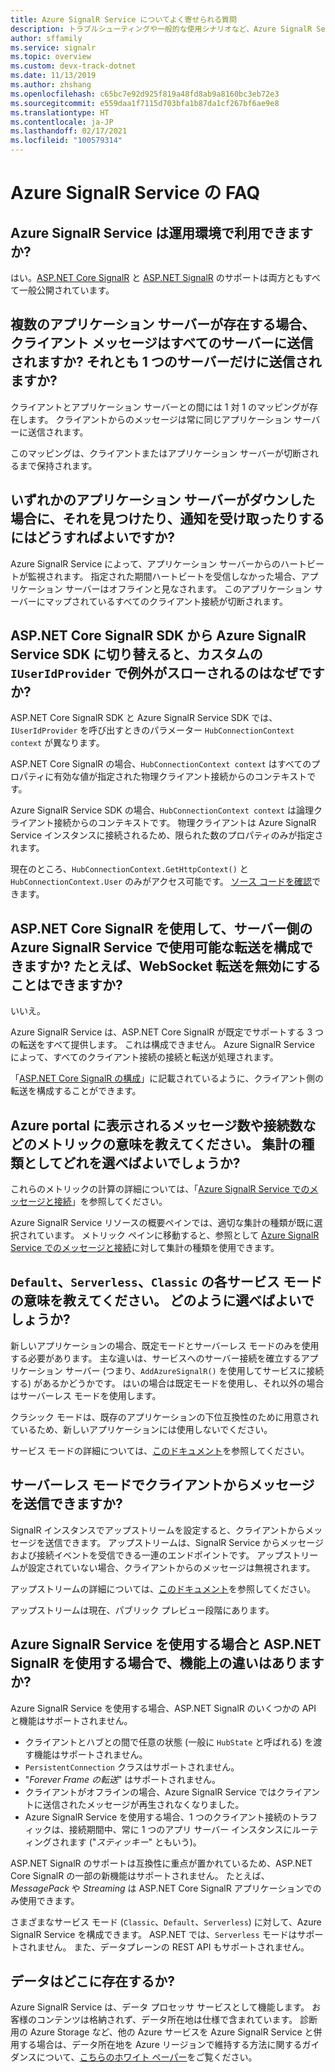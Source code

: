 ```yaml
---
title: Azure SignalR Service についてよく寄せられる質問
description: トラブルシューティングや一般的な使用シナリオなど、Azure SignalR Service に関してよく寄せられる質問への回答を示します。
author: sffamily
ms.service: signalr
ms.topic: overview
ms.custom: devx-track-dotnet
ms.date: 11/13/2019
ms.author: zhshang
ms.openlocfilehash: c65bc7e92d925f819a48fd8ab9a8160bc3eb72e3
ms.sourcegitcommit: e559daa1f7115d703bfa1b87da1cf267bf6ae9e8
ms.translationtype: HT
ms.contentlocale: ja-JP
ms.lasthandoff: 02/17/2021
ms.locfileid: "100579314"
---
```

# <a name="azure-signalr-service-faq"></a>Azure SignalR Service の FAQ

## <a name="is-azure-signalr-service-ready-for-production-use"></a>Azure SignalR Service は運用環境で利用できますか?

はい。[ASP.NET Core SignalR](https://dotnet.microsoft.com/apps/aspnet/signalr) と [ASP.NET SignalR](/aspnet/signalr/overview/getting-started/introduction-to-signalr) のサポートは両方ともすべて一般公開されています。

## <a name="when-there-are-multiple-application-servers-are-client-messages-sent-to-all-servers-or-just-one-of-them"></a>複数のアプリケーション サーバーが存在する場合、クライアント メッセージはすべてのサーバーに送信されますか? それとも 1 つのサーバーだけに送信されますか?

クライアントとアプリケーション サーバーとの間には 1 対 1 のマッピングが存在します。 クライアントからのメッセージは常に同じアプリケーション サーバーに送信されます。

このマッピングは、クライアントまたはアプリケーション サーバーが切断されるまで保持されます。

## <a name="if-one-of-my-application-servers-is-down-how-can-i-find-it-and-get-notified"></a>いずれかのアプリケーション サーバーがダウンした場合に、それを見つけたり、通知を受け取ったりするにはどうすればよいですか?

Azure SignalR Service によって、アプリケーション サーバーからのハートビートが監視されます。
指定された期間ハートビートを受信しなかった場合、アプリケーション サーバーはオフラインと見なされます。 このアプリケーション サーバーにマップされているすべてのクライアント接続が切断されます。

## <a name="why-does-my-custom-iuseridprovider-throw-an-exception-when-im-switching-from-aspnet-core-signalr-sdk-to-azure-signalr-service-sdk"></a>ASP.NET Core SignalR SDK から Azure SignalR Service SDK に切り替えると、カスタムの `IUserIdProvider` で例外がスローされるのはなぜですか?

ASP.NET Core SignalR SDK と Azure SignalR Service SDK では、`IUserIdProvider` を呼び出すときのパラメーター `HubConnectionContext context` が異なります。

ASP.NET Core SignalR の場合、`HubConnectionContext context` はすべてのプロパティに有効な値が指定された物理クライアント接続からのコンテキストです。

Azure SignalR Service SDK の場合、`HubConnectionContext context` は論理クライアント接続からのコンテキストです。 物理クライアントは Azure SignalR Service インスタンスに接続されるため、限られた数のプロパティのみが指定されます。

現在のところ、`HubConnectionContext.GetHttpContext()` と `HubConnectionContext.User` のみがアクセス可能です。
[ソース コードを確認](https://github.com/Azure/azure-signalr/blob/dev/src/Microsoft.Azure.SignalR/HubHost/ServiceHubConnectionContext.cs)できます。

## <a name="can-i-configure-the-transports-available-in-azure-signalr-service-on-the-server-side-with-aspnet-core-signalr-for-example-can-i-disable-websocket-transport"></a>ASP.NET Core SignalR を使用して、サーバー側の Azure SignalR Service で使用可能な転送を構成できますか? たとえば、WebSocket 転送を無効にすることはできますか?

いいえ。

Azure SignalR Service は、ASP.NET Core SignalR が既定でサポートする 3 つの転送をすべて提供します。 これは構成できません。 Azure SignalR Service によって、すべてのクライアント接続の接続と転送が処理されます。

「[ASP.NET Core SignalR の構成](/aspnet/core/signalr/configuration#configure-allowed-transports-1)」に記載されているように、クライアント側の転送を構成することができます。

## <a name="what-is-the-meaning-of-metrics-like-message-count-or-connection-count-shown-in-the-azure-portal-which-kind-of-aggregation-type-should-i-choose"></a>Azure portal に表示されるメッセージ数や接続数などのメトリックの意味を教えてください。 集計の種類としてどれを選べばよいでしょうか?

これらのメトリックの計算の詳細については、「[Azure SignalR Service でのメッセージと接続](signalr-concept-messages-and-connections.md)」を参照してください。

Azure SignalR Service リソースの概要ペインでは、適切な集計の種類が既に選択されています。 メトリック ペインに移動すると、参照として [Azure SignalR Service でのメッセージと接続](../azure-monitor/essentials/metrics-supported.md#microsoftsignalrservicesignalr)に対して集計の種類を使用できます。

## <a name="what-is-the-meaning-of-the-default-serverless-and-classic-service-modes-how-can-i-choose"></a>`Default`、`Serverless`、`Classic` の各サービス モードの意味を教えてください。 どのように選べばよいでしょうか?

新しいアプリケーションの場合、既定モードとサーバーレス モードのみを使用する必要があります。 主な違いは、サービスへのサーバー接続を確立するアプリケーション サーバー (つまり、`AddAzureSignalR()` を使用してサービスに接続する) があるかどうかです。 はいの場合は既定モードを使用し、それ以外の場合はサーバーレス モードを使用します。

クラシック モードは、既存のアプリケーションの下位互換性のために用意されているため、新しいアプリケーションには使用しないでください。

サービス モードの詳細については、[このドキュメント](concept-service-mode.md)を参照してください。

## <a name="can-i-send-message-from-client-in-serverless-mode"></a>サーバーレス モードでクライアントからメッセージを送信できますか?

SignalR インスタンスでアップストリームを設定すると、クライアントからメッセージを送信できます。 アップストリームは、SignalR Service からメッセージおよび接続イベントを受信できる一連のエンドポイントです。 アップストリームが設定されていない場合、クライアントからのメッセージは無視されます。

アップストリームの詳細については、[このドキュメント](concept-upstream.md)を参照してください。

アップストリームは現在、パブリック プレビュー段階にあります。

## <a name="are-there-any-feature-differences-in-using-azure-signalr-service-with-aspnet-signalr"></a>Azure SignalR Service を使用する場合と ASP.NET SignalR を使用する場合で、機能上の違いはありますか?

Azure SignalR Service を使用する場合、ASP.NET SignalR のいくつかの API と機能はサポートされません。
- クライアントとハブとの間で任意の状態 (一般に `HubState` と呼ばれる) を渡す機能はサポートされません。
- `PersistentConnection` クラスはサポートされません。
- "*Forever Frame の転送*" はサポートされません。
- クライアントがオフラインの場合、Azure SignalR Service ではクライアントに送信されたメッセージが再生されなくなりました。
- Azure SignalR Service を使用する場合、1 つのクライアント接続のトラフィックは、接続期間中、常に 1 つのアプリ サーバー インスタンスにルーティングされます ("*スティッキー*" ともいう)。

ASP.NET SignalR のサポートは互換性に重点が置かれているため、ASP.NET Core SignalR の一部の新機能はサポートされません。 たとえば、*MessagePack* や *Streaming* は ASP.NET Core SignalR アプリケーションでのみ使用できます。

さまざまなサービス モード (`Classic`、`Default`、`Serverless`) に対して、Azure SignalR Service を構成できます。 ASP.NET では、`Serverless` モードはサポートされません。 また、データプレーンの REST API もサポートされません。

## <a name="where-does-my-data-reside"></a>データはどこに存在するか?

Azure SignalR Service は、データ プロセッサ サービスとして機能します。 お客様のコンテンツは格納されず、データ所在地は仕様で含まれています。 診断用の Azure Storage など、他の Azure サービスを Azure SignalR Service と併用する場合は、データ所在地を Azure リージョンで維持する方法に関するガイダンスについて、[こちらのホワイト ペーパー](https://azure.microsoft.com/resources/achieving-compliant-data-residency-and-security-with-azure/)をご覧ください。